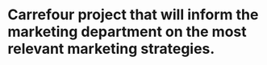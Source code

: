 # Carrefour project that will inform the marketing department on the most relevant marketing strategies.
